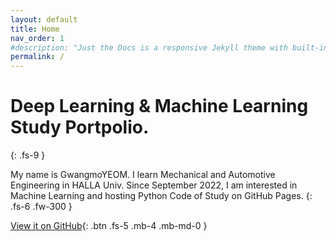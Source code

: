 ```yaml
---
layout: default
title: Home
nav_order: 1
#description: "Just the Docs is a responsive Jekyll theme with built-in search that is easily customizable and hosted on GitHub Pages."
permalink: /
---
```


# Deep Learning & Machine Learning Study Portpolio.
{: .fs-9 }

My name is GwangmoYEOM.
I learn Mechanical and Automotive Engineering in HALLA Univ.
Since September 2022, I am interested in Machine Learning and hosting Python Code of Study on GitHub Pages.
{: .fs-6 .fw-300 }

[View it on GitHub](https://github.com/GwangMoYEOM/GwangMoYEOM-DeepLearning_Study){: .btn .fs-5 .mb-4 .mb-md-0 }

